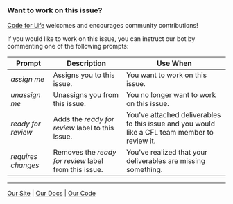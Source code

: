### Want to work on this issue?

[Code for Life](https://www.codeforlife.education/) welcomes and encourages community contributions!

If you would like to work on this issue, you can instruct our bot by commenting one of the following prompts:

|Prompt|Description|Use When|
|---|---|---|
|*assign me*|Assigns you to this issue.|You want to work on this issue.|
|*unassign me*|Unassigns you from this issue.|You no longer want to work on this issue.|
|*ready for review*|Adds the *ready for review* label to this issue.|You've attached deliverables to this issue and you would like a CFL team member to review it.|
|*requires changes*|Removes the *ready for review* label from this issue.|You've realized that your deliverables are missing something.|

---

[Our Site](https://www.codeforlife.education/) | [Our Docs](https://docs.codeforlife.education/) | [Our Code](https://github.com/ocadotechnology/codeforlife-workspace)
